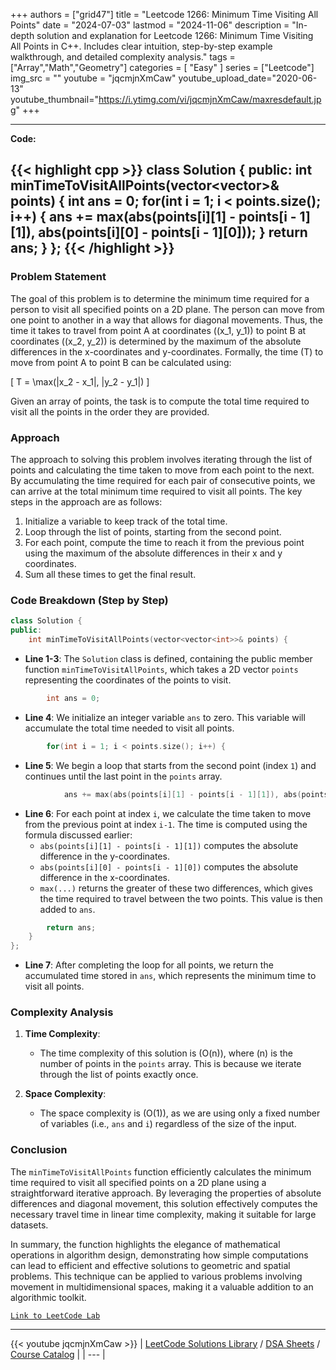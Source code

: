 
+++
authors = ["grid47"]
title = "Leetcode 1266: Minimum Time Visiting All Points"
date = "2024-07-03"
lastmod = "2024-11-06"
description = "In-depth solution and explanation for Leetcode 1266: Minimum Time Visiting All Points in C++. Includes clear intuition, step-by-step example walkthrough, and detailed complexity analysis."
tags = ["Array","Math","Geometry"]
categories = [
    "Easy"
]
series = ["Leetcode"]
img_src = ""
youtube = "jqcmjnXmCaw"
youtube_upload_date="2020-06-13"
youtube_thumbnail="https://i.ytimg.com/vi/jqcmjnXmCaw/maxresdefault.jpg"
+++



---
**Code:**

{{< highlight cpp >}}
class Solution {
public:
    int minTimeToVisitAllPoints(vector<vector<int>>& points) {
        int ans = 0;
        for(int i = 1; i < points.size(); i++) {
            ans += max(abs(points[i][1] - points[i - 1][1]), abs(points[i][0] - points[i - 1][0]));
        }
        return ans;
    }
};
{{< /highlight >}}
---


### Problem Statement
The goal of this problem is to determine the minimum time required for a person to visit all specified points on a 2D plane. The person can move from one point to another in a way that allows for diagonal movements. Thus, the time it takes to travel from point A at coordinates \((x_1, y_1)\) to point B at coordinates \((x_2, y_2)\) is determined by the maximum of the absolute differences in the x-coordinates and y-coordinates. Formally, the time \(T\) to move from point A to point B can be calculated using:

\[ 
T = \max(|x_2 - x_1|, |y_2 - y_1|) 
\]

Given an array of points, the task is to compute the total time required to visit all the points in the order they are provided.

### Approach
The approach to solving this problem involves iterating through the list of points and calculating the time taken to move from each point to the next. By accumulating the time required for each pair of consecutive points, we can arrive at the total minimum time required to visit all points. The key steps in the approach are as follows:

1. Initialize a variable to keep track of the total time.
2. Loop through the list of points, starting from the second point.
3. For each point, compute the time to reach it from the previous point using the maximum of the absolute differences in their x and y coordinates.
4. Sum all these times to get the final result.

### Code Breakdown (Step by Step)

```cpp
class Solution {
public:
    int minTimeToVisitAllPoints(vector<vector<int>>& points) {
```
- **Line 1-3**: The `Solution` class is defined, containing the public member function `minTimeToVisitAllPoints`, which takes a 2D vector `points` representing the coordinates of the points to visit.

```cpp
        int ans = 0;
```
- **Line 4**: We initialize an integer variable `ans` to zero. This variable will accumulate the total time needed to visit all points.

```cpp
        for(int i = 1; i < points.size(); i++) {
```
- **Line 5**: We begin a loop that starts from the second point (index `1`) and continues until the last point in the `points` array.

```cpp
            ans += max(abs(points[i][1] - points[i - 1][1]), abs(points[i][0] - points[i - 1][0]));
```
- **Line 6**: For each point at index `i`, we calculate the time taken to move from the previous point at index `i-1`. The time is computed using the formula discussed earlier:
  - `abs(points[i][1] - points[i - 1][1])` computes the absolute difference in the y-coordinates.
  - `abs(points[i][0] - points[i - 1][0])` computes the absolute difference in the x-coordinates.
  - `max(...)` returns the greater of these two differences, which gives the time required to travel between the two points. This value is then added to `ans`.

```cpp
        return ans;
    }
};
```
- **Line 7**: After completing the loop for all points, we return the accumulated time stored in `ans`, which represents the minimum time to visit all points.

### Complexity Analysis
1. **Time Complexity**:
   - The time complexity of this solution is \(O(n)\), where \(n\) is the number of points in the `points` array. This is because we iterate through the list of points exactly once.

2. **Space Complexity**:
   - The space complexity is \(O(1)\), as we are using only a fixed number of variables (i.e., `ans` and `i`) regardless of the size of the input.

### Conclusion
The `minTimeToVisitAllPoints` function efficiently calculates the minimum time required to visit all specified points on a 2D plane using a straightforward iterative approach. By leveraging the properties of absolute differences and diagonal movement, this solution effectively computes the necessary travel time in linear time complexity, making it suitable for large datasets.

In summary, the function highlights the elegance of mathematical operations in algorithm design, demonstrating how simple computations can lead to efficient and effective solutions to geometric and spatial problems. This technique can be applied to various problems involving movement in multidimensional spaces, making it a valuable addition to an algorithmic toolkit.

[`Link to LeetCode Lab`](https://leetcode.com/problems/minimum-time-visiting-all-points/description/)

---
{{< youtube jqcmjnXmCaw >}}
| [LeetCode Solutions Library](https://grid47.xyz/leetcode/) / [DSA Sheets](https://grid47.xyz/sheets/) / [Course Catalog](https://grid47.xyz/courses/) |
| --- |
